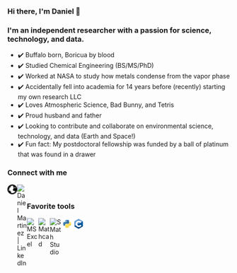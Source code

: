 ### Hi there, I'm Daniel 👋

### I'm an independent researcher with a passion for science, technology, and data.

- ✔️ Buffalo born, Boricua by blood
- ✔️ Studied Chemical Engineering (BS/MS/PhD)
- ✔️ Worked at NASA to study how metals condense from the vapor phase 
- ✔️ Accidentally fell into academia for 14 years before (recently) starting my own research LLC
- ✔️ Loves Atmospheric Science, Bad Bunny, and Tetris
- ✔️ Proud husband and father
- ✔️ Looking to contribute and collaborate on environmental science, technology, and data (Earth and Space!) 
- ✔️ Fun fact: My postdoctoral fellowship was funded by a ball of platinum that was found in a drawer

### Connect with me

[<img align="left" alt="github.com" width="22px" src="https://raw.githubusercontent.com/iconic/open-iconic/master/svg/globe.svg" />][website]
[<img align="left" alt="Daniel Martinez | LinkedIn" width="22px" src="https://cdn.jsdelivr.net/npm/simple-icons@v3/icons/linkedin.svg" />][linkedin]

<br/>

### Favorite tools

<img align="left" alt="MS Excel" width="26px" src="https://upload.wikimedia.org/wikipedia/commons/thumb/3/34/Microsoft_Office_Excel_%282019%E2%80%93present%29.svg/182px-Microsoft_Office_Excel_%282019%E2%80%93present%29.svg.png">
<img align="left" alt="Mathcad" width="26px" src="https://w7.pngwing.com/pngs/378/830/png-transparent-mathcad-logo-computer-software-computer-program-computer-icons-thanks-for-watching-angle-text-logo.png">
<img align="left" alt="SMath Studio" width="26px" src="https://upload.wikimedia.org/wikipedia/en/thumb/7/7e/Smath.png/450px-Smath.png">
<img align="left" alt="Python" width="26px" src="https://raw.githubusercontent.com/github/explore/80688e429a7d4ef2fca1e82350fe8e3517d3494d/topics/python/python.png">
<img align="left" alt="C" width="26px" src="https://raw.githubusercontent.com/github/explore/f3e22f0dca2be955676bc70d6214b95b13354ee8/topics/c/c.png">

[website]: https://github.com
[linkedin]: https://www.linkedin.com/in/danielmartinezphd/
